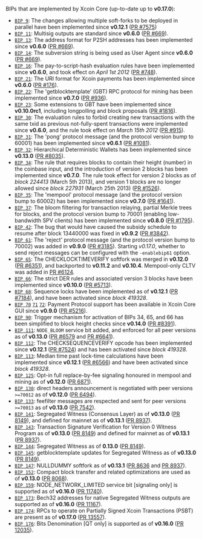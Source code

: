 BIPs that are implemented by Xcoin Core (up-to-date up to **v0.17.0**):

* [`BIP 9`](https://github.com/xcoin/bips/blob/master/bip-0009.mediawiki): The changes allowing multiple soft-forks to be deployed in parallel have been implemented since **v0.12.1**  ([PR #7575](https://github.com/xcoin/xcoin/pull/7575))
* [`BIP 11`](https://github.com/xcoin/bips/blob/master/bip-0011.mediawiki): Multisig outputs are standard since **v0.6.0** ([PR #669](https://github.com/xcoin/xcoin/pull/669)).
* [`BIP 13`](https://github.com/xcoin/bips/blob/master/bip-0013.mediawiki): The address format for P2SH addresses has been implemented since **v0.6.0** ([PR #669](https://github.com/xcoin/xcoin/pull/669)).
* [`BIP 14`](https://github.com/xcoin/bips/blob/master/bip-0014.mediawiki): The subversion string is being used as User Agent since **v0.6.0** ([PR #669](https://github.com/xcoin/xcoin/pull/669)).
* [`BIP 16`](https://github.com/xcoin/bips/blob/master/bip-0016.mediawiki): The pay-to-script-hash evaluation rules have been implemented since **v0.6.0**, and took effect on *April 1st 2012* ([PR #748](https://github.com/xcoin/xcoin/pull/748)).
* [`BIP 21`](https://github.com/xcoin/bips/blob/master/bip-0021.mediawiki): The URI format for Xcoin payments has been implemented since **v0.6.0** ([PR #176](https://github.com/xcoin/xcoin/pull/176)).
* [`BIP 22`](https://github.com/xcoin/bips/blob/master/bip-0022.mediawiki): The 'getblocktemplate' (GBT) RPC protocol for mining has been implemented since **v0.7.0** ([PR #936](https://github.com/xcoin/xcoin/pull/936)).
* [`BIP 23`](https://github.com/xcoin/bips/blob/master/bip-0023.mediawiki): Some extensions to GBT have been implemented since **v0.10.0rc1**, including longpolling and block proposals ([PR #1816](https://github.com/xcoin/xcoin/pull/1816)).
* [`BIP 30`](https://github.com/xcoin/bips/blob/master/bip-0030.mediawiki): The evaluation rules to forbid creating new transactions with the same txid as previous not-fully-spent transactions were implemented since **v0.6.0**, and the rule took effect on *March 15th 2012* ([PR #915](https://github.com/xcoin/xcoin/pull/915)).
* [`BIP 31`](https://github.com/xcoin/bips/blob/master/bip-0031.mediawiki): The 'pong' protocol message (and the protocol version bump to 60001) has been implemented since **v0.6.1** ([PR #1081](https://github.com/xcoin/xcoin/pull/1081)).
* [`BIP 32`](https://github.com/xcoin/bips/blob/master/bip-0032.mediawiki): Hierarchical Deterministic Wallets has been implemented since **v0.13.0** ([PR #8035](https://github.com/xcoin/xcoin/pull/8035)).
* [`BIP 34`](https://github.com/xcoin/bips/blob/master/bip-0034.mediawiki): The rule that requires blocks to contain their height (number) in the coinbase input, and the introduction of version 2 blocks has been implemented since **v0.7.0**. The rule took effect for version 2 blocks as of *block 224413* (March 5th 2013), and version 1 blocks are no longer allowed since *block 227931* (March 25th 2013) ([PR #1526](https://github.com/xcoin/xcoin/pull/1526)).
* [`BIP 35`](https://github.com/xcoin/bips/blob/master/bip-0035.mediawiki): The 'mempool' protocol message (and the protocol version bump to 60002) has been implemented since **v0.7.0** ([PR #1641](https://github.com/xcoin/xcoin/pull/1641)).
* [`BIP 37`](https://github.com/xcoin/bips/blob/master/bip-0037.mediawiki): The bloom filtering for transaction relaying, partial Merkle trees for blocks, and the protocol version bump to 70001 (enabling low-bandwidth SPV clients) has been implemented since **v0.8.0** ([PR #1795](https://github.com/xcoin/xcoin/pull/1795)).
* [`BIP 42`](https://github.com/xcoin/bips/blob/master/bip-0042.mediawiki): The bug that would have caused the subsidy schedule to resume after block 13440000 was fixed in **v0.9.2** ([PR #3842](https://github.com/xcoin/xcoin/pull/3842)).
* [`BIP 61`](https://github.com/xcoin/bips/blob/master/bip-0061.mediawiki): The 'reject' protocol message (and the protocol version bump to 70002) was added in **v0.9.0** ([PR #3185](https://github.com/xcoin/xcoin/pull/3185)). Starting *v0.17.0*, whether to send reject messages can be configured with the `-enablebip61` option.
* [`BIP 65`](https://github.com/xcoin/bips/blob/master/bip-0065.mediawiki): The CHECKLOCKTIMEVERIFY softfork was merged in **v0.12.0** ([PR #6351](https://github.com/xcoin/xcoin/pull/6351)), and backported to **v0.11.2** and **v0.10.4**. Mempool-only CLTV was added in [PR #6124](https://github.com/xcoin/xcoin/pull/6124).
* [`BIP 66`](https://github.com/xcoin/bips/blob/master/bip-0066.mediawiki): The strict DER rules and associated version 3 blocks have been implemented since **v0.10.0** ([PR #5713](https://github.com/xcoin/xcoin/pull/5713)).
* [`BIP 68`](https://github.com/xcoin/bips/blob/master/bip-0068.mediawiki): Sequence locks have been implemented as of **v0.12.1**  ([PR #7184](https://github.com/xcoin/xcoin/pull/7184)), and have been activated since *block 419328*.
* [`BIP 70`](https://github.com/xcoin/bips/blob/master/bip-0070.mediawiki) [`71`](https://github.com/xcoin/bips/blob/master/bip-0071.mediawiki) [`72`](https://github.com/xcoin/bips/blob/master/bip-0072.mediawiki): Payment Protocol support has been available in Xcoin Core GUI since **v0.9.0** ([PR #5216](https://github.com/xcoin/xcoin/pull/5216)).
* [`BIP 90`](https://github.com/xcoin/bips/blob/master/bip-0090.mediawiki): Trigger mechanism for activation of BIPs 34, 65, and 66 has been simplified to block height checks since **v0.14.0** ([PR #8391](https://github.com/xcoin/xcoin/pull/8391)).
* [`BIP 111`](https://github.com/xcoin/bips/blob/master/bip-0111.mediawiki): `NODE_BLOOM` service bit added, and enforced for all peer versions as of **v0.13.0** ([PR #6579](https://github.com/xcoin/xcoin/pull/6579) and [PR #6641](https://github.com/xcoin/xcoin/pull/6641)).
* [`BIP 112`](https://github.com/xcoin/bips/blob/master/bip-0112.mediawiki): The CHECKSEQUENCEVERIFY opcode has been implemented since **v0.12.1** ([PR #7524](https://github.com/xcoin/xcoin/pull/7524)) and has been activated since *block 419328*.
* [`BIP 113`](https://github.com/xcoin/bips/blob/master/bip-0113.mediawiki): Median time past lock-time calculations have been implemented since **v0.12.1** ([PR #6566](https://github.com/xcoin/xcoin/pull/6566)) and have been activated since *block 419328*.
* [`BIP 125`](https://github.com/xcoin/bips/blob/master/bip-0125.mediawiki): Opt-in full replace-by-fee signaling honoured in mempool and mining as of **v0.12.0** ([PR 6871](https://github.com/xcoin/xcoin/pull/6871)).
* [`BIP 130`](https://github.com/xcoin/bips/blob/master/bip-0130.mediawiki): direct headers announcement is negotiated with peer versions `>=70012` as of **v0.12.0** ([PR 6494](https://github.com/xcoin/xcoin/pull/6494)).
* [`BIP 133`](https://github.com/xcoin/bips/blob/master/bip-0133.mediawiki): feefilter messages are respected and sent for peer versions `>=70013` as of **v0.13.0** ([PR 7542](https://github.com/xcoin/xcoin/pull/7542)).
* [`BIP 141`](https://github.com/xcoin/bips/blob/master/bip-0141.mediawiki): Segregated Witness (Consensus Layer) as of **v0.13.0** ([PR 8149](https://github.com/xcoin/xcoin/pull/8149)), and defined for mainnet as of **v0.13.1** ([PR 8937](https://github.com/xcoin/xcoin/pull/8937)).
* [`BIP 143`](https://github.com/xcoin/bips/blob/master/bip-0143.mediawiki): Transaction Signature Verification for Version 0 Witness Program as of **v0.13.0** ([PR 8149](https://github.com/xcoin/xcoin/pull/8149)) and defined for mainnet as of **v0.13.1** ([PR 8937](https://github.com/xcoin/xcoin/pull/8937)).
* [`BIP 144`](https://github.com/xcoin/bips/blob/master/bip-0144.mediawiki): Segregated Witness as of **0.13.0** ([PR 8149](https://github.com/xcoin/xcoin/pull/8149)).
* [`BIP 145`](https://github.com/xcoin/bips/blob/master/bip-0145.mediawiki): getblocktemplate updates for Segregated Witness as of **v0.13.0** ([PR 8149](https://github.com/xcoin/xcoin/pull/8149)).
* [`BIP 147`](https://github.com/xcoin/bips/blob/master/bip-0147.mediawiki): NULLDUMMY softfork as of **v0.13.1** ([PR 8636](https://github.com/xcoin/xcoin/pull/8636) and [PR 8937](https://github.com/xcoin/xcoin/pull/8937)).
* [`BIP 152`](https://github.com/xcoin/bips/blob/master/bip-0152.mediawiki): Compact block transfer and related optimizations are used as of **v0.13.0** ([PR 8068](https://github.com/xcoin/xcoin/pull/8068)).
* [`BIP 159`](https://github.com/xcoin/bips/blob/master/bip-0159.mediawiki): NODE_NETWORK_LIMITED service bit [signaling only] is supported as of **v0.16.0** ([PR 11740](https://github.com/xcoin/xcoin/pull/11740)).
* [`BIP 173`](https://github.com/xcoin/bips/blob/master/bip-0173.mediawiki): Bech32 addresses for native Segregated Witness outputs are supported as of **v0.16.0** ([PR 11167](https://github.com/xcoin/xcoin/pull/11167)).
* [`BIP 174`](https://github.com/xcoin/bips/blob/master/bip-0174.mediawiki): RPCs to operate on Partially Signed Xcoin Transactions (PSBT) are present as of **v0.17.0** ([PR 13557](https://github.com/xcoin/xcoin/pull/13557)).
* [`BIP 176`](https://github.com/xcoin/bips/blob/master/bip-0176.mediawiki): Bits Denomination [QT only] is supported as of **v0.16.0** ([PR 12035](https://github.com/xcoin/xcoin/pull/12035)).
